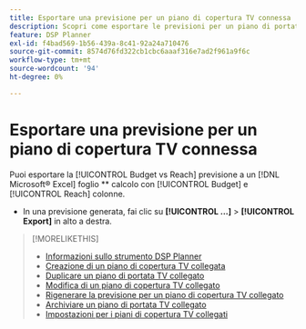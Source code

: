 ```yaml
---
title: Esportare una previsione per un piano di copertura TV connessa
description: Scopri come esportare le previsioni per un piano di portata TV collegato.
feature: DSP Planner
exl-id: f4bad569-1b56-439a-8c41-92a24a710476
source-git-commit: 8574d76fd322cb1cbc6aaaf316e7ad2f961a9f6c
workflow-type: tm+mt
source-wordcount: '94'
ht-degree: 0%

---
```


# Esportare una previsione per un piano di copertura TV connessa

Puoi esportare la [!UICONTROL Budget vs Reach] previsione a un [!DNL Microsoft® Excel] foglio ** calcolo con [!UICONTROL Budget] e [!UICONTROL Reach] colonne.

* In una previsione generata, fai clic su **[!UICONTROL ...]** > **[!UICONTROL Export]** in alto a destra.

>[!MORELIKETHIS]
>
>* [Informazioni sullo strumento DSP Planner](planner-about.md)
>* [Creazione di un piano di copertura TV collegata](planner-create.md)
>* [Duplicare un piano di portata TV collegato](planner-duplicate.md)
>* [Modifica di un piano di copertura TV collegato](planner-edit.md)
>* [Rigenerare la previsione per un piano di copertura TV collegato](planner-forecast.md)
>* [Archiviare un piano di portata TV collegato](planner-archive.md)
>* [Impostazioni per i piani di copertura TV collegati](planner-settings.md)
